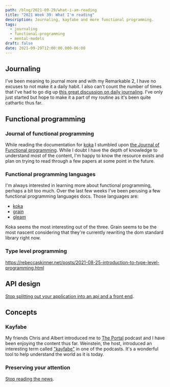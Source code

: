 ```yaml
---
path: /blog/2021-09-29/what-i-am-reading
title: "2021 Week 39: What I'm reading"
description: Journaling, kayfabe and more functional programming.
tags:
  - journaling
  - functional-programming
  - mental-models
draft: false
date: 2021-09-29T12:00:00.000-06:00
---
```

## Journaling

I've been meaning to journal more and with my Remarkable 2, I have no excuses to not make it a daily habit. I also can't count the number of times that I've had to go dig up [this great discussion on daily journaling][daily-journaling]. I've only just started but hope to make it a part of my routine as it's been quite cathartic thus far.

## Functional programming

### Journal of functional programming

While reading the documentation for [koka][koka-docs] I stumbled upon [the Journal of Functional programming][journal-fp]. While I doubt I have the depth of knowledge to understand most of the content, I'm happy to know the resource exists and plan on trying to read through a few papers at some point in the future.

### Functional programming languages

I'm always interested in learning more about functional programming, perhaps a bit too much. Over the last few weeks I've been perusing a few functional programming languages docs. Those languages are:

- [koka][koka-docs]
- [grain][grain-docs]
- [gleam][gleam-docs]

Koka seems the most interesting out of the three. Grain seems to be the most nascent considering that they're currently rewriting the dom standard library right now.

### Type level programming

https://rebeccaskinner.net/posts/2021-08-25-introduction-to-type-level-programming.html

## API design

[Stop splitting out your application into an api and a front end][splitting-your-apis].

## Concepts

### Kayfabe

My friends Chris and Albert introduced me to [The Portal][the-portal] podcast and I have been enjoying the content thus far. Weinstein, the host, introduced an interesting term called ["kayfabe"][kayfabe] in one of the podcasts. It's a wonderful tool to help understand the world as it is today.

### Preserving your attention

[Stop reading the news][stop-reading-news].

[journal-fp]: https://www.cambridge.org/core/journals/journal-of-functional-programming
[koka-docs]: https://koka-lang.github.io/koka/doc/book.html#huet:zipper
[daily-journaling]: https://briansunter.com/blog/five-minute-journal/
[the-portal]: https://theportal.group/
[kayfabe]: https://www.edge.org/response-detail/11783
[grain-docs]: https://grain-lang.org/
[gleam-docs]: https://gleam.run/
[stop-reading-news]: https://fs.blog/2013/12/stop-reading-news/
[splitting-your-apis]: https://htmx.org/essays/splitting-your-apis/
